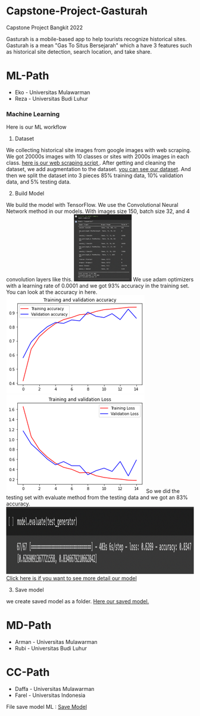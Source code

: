 # Capstone-Project-Gasturah

Capstone Project Bangkit 2022

Gasturah is a mobile-based app to help tourists recognize historical sites. Gasturah is a mean "Gas To Situs Bersejarah" which a have 3 features such as historical site detection, search location, and take share.

# ML-Path
- Eko   - Universitas Mulawarman 
- Reza  - Universitas Budi Luhur

<h3>Machine Learning</h3>

Here is our ML workflow
1. Dataset

We collecting historical site images from google images with web scraping. We got 20000s images with 10 classes or sites with 2000s images in each class. <a href='https://github.com/Echo271/Capstone-Project-Gasturah/blob/main/ML%20Path/Web_Scrapper.py'> here is our web scraping script </a>. After getting and cleaning the dataset, we add augmentation to the dataset. <a href='https://github.com/Echo271/Capstone-Project-Gasturah/blob/main/ML%20Path/Model_Gasturah.ipynb'>you can see our dataset</a>. And then we split the dataset into 3 pieces 85% training data, 10% validation data, and 5% testing data.

2. Build Model

We build the model with TensorFlow. We use the Convolutional Neural Network method in our models. With images size 150, batch size 32, and 4 convolution layers like this.
<img src="https://github.com/Echo271/Capstone-Project-Gasturah/blob/main/ML%20Assets/summary.png" alt="Summary" height="180em">
We use adam optimizers with a learning rate of 0.0001 and we got 93% accuracy in the training set. You can look at the accuracy in here.
<img src="https://github.com/Echo271/Capstone-Project-Gasturah/blob/main/ML%20Assets/accuracy.png">
<img src="https://github.com/Echo271/Capstone-Project-Gasturah/blob/main/ML%20Assets/loss.png">
So we did the testing set with evaluate method from the testing data and we got an 83% accuracy.
<img src="https://github.com/Echo271/Capstone-Project-Gasturah/blob/main/ML%20Assets/evaluate.png" height="180em">
<a href='https://github.com/Echo271/Capstone-Project-Gasturah/blob/main/ML%20Path/Model_Gasturah.ipynb'>Click here is if you want to see more detail our model</a>

3. Save model

we create saved model as a folder. <a href="">Here our saved model.</a>

# MD-Path
- Arman	- Universitas Mulawarman
- Rubi	- Universitas Budi Luhur

# CC-Path
- Daffa	- Universitas Mulawarman
- Farel	- Universitas Indonesia


File save model ML :
<a href="https://drive.google.com/drive/folders/1zTd7XtX2wz_ujjCIKtDqN_0PXUhazUC-?usp=sharing"> Save Model </a>
